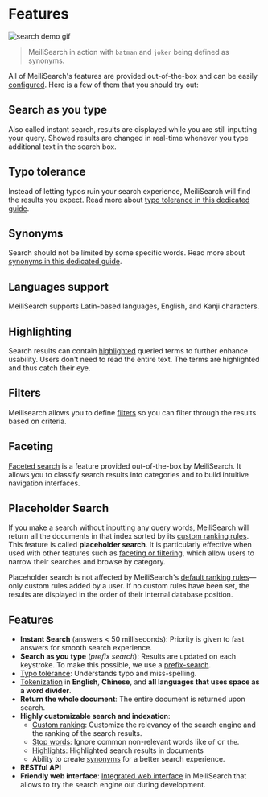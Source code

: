 # Features

![search demo gif](/search-synonyms-typo.gif)

> MeiliSearch in action with `batman` and `joker` being defined as synonyms.

All of MeiliSearch's features are provided out-of-the-box and can be easily [configured](/guides/advanced_guides/search_parameters.md). Here is a few of them that you should try out:

## Search as you type

Also called instant search, results are displayed while you are still inputting your query. Showed results are changed in real-time whenever you type additional text in the search box.

## Typo tolerance

Instead of letting typos ruin your search experience, MeiliSearch will find the results you expect.
Read more about [typo tolerance in this dedicated guide](/guides/advanced_guides/typotolerance.md).

## Synonyms

Search should not be limited by some specific words.
Read more about [synonyms in this dedicated guide](/guides/advanced_guides/synonyms.md).

## Languages support

MeiliSearch supports Latin-based languages, English, and Kanji characters.

## Highlighting

Search results can contain [highlighted](/guides/advanced_guides/search_parameters.md#attributes-to-highlight) queried terms to further enhance usability. Users don't need to read the entire text. The terms are highlighted and thus catch their eye.

## Filters

Meilisearch allows you to define [filters](/guides/advanced_guides/filtering.md) so you can filter through the results based on criteria.

## Faceting

[Faceted search](/guides/advanced_guides/faceted_search.md) is a feature provided out-of-the-box by MeiliSearch. It allows you to classify search results into categories and to build intuitive navigation interfaces.

## Placeholder Search

If you make a search without inputting any query words, MeiliSearch will return all the documents in that index sorted by its [custom ranking rules](/guides/advanced_guides/settings.md#custom-ranking-rule). This feature is called **placeholder search**. It is particularly effective when used with other features such as [faceting or filtering](/guides/advanced_guides/faceted_search.md#filters-or-facets), which allow users to narrow their searches and browse by category.

Placeholder search is not affected by MeiliSearch's [default ranking rules](/guides/advanced_guides/settings.md#ranking-rules)—only custom rules added by a user. If no custom rules have been set, the results are displayed in the order of their internal database position.

## Features

- **Instant Search** (answers < 50 milliseconds): Priority is given to fast answers for smooth search experience.
- **Search as you type** (_prefix search_): Results are updated on each keystroke. To make this possible, we use a [prefix-search](/guides/advanced_guides/prefix.md#prefix-search).
- [Typo tolerance](/guides/advanced_guides/typotolerance.md#typo-tolerance): Understands typo and miss-spelling.
- [Tokenization](/guides/advanced_guides/tokenization.md) in **English**, **Chinese**, and **all languages that uses space as a word divider**.
- **Return the whole document**: The entire document is returned upon search.
- **Highly customizable search and indexation**:
  - [Custom ranking](/guides/main_concepts/relevancy.md): Customize the relevancy of the search engine and the ranking of the search results.
  - [Stop words](/guides/advanced_guides/stop_words.md): Ignore common non-relevant words like `of` or `the`.
  - [Highlights](/guides/advanced_guides/search_parameters.md#attributes-to-highlight): Highlighted search results in documents
  - Ability to create [synonyms](/guides/advanced_guides/synonyms.md) for a better search experience.
- **RESTful API**
- **Friendly web interface**: [Integrated web interface](/guides/advanced_guides/web_interface.md) in MeiliSearch that allows to try the search engine out during development.